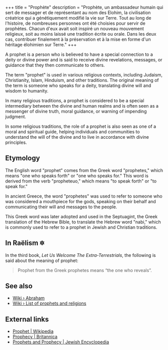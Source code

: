 +++
title = "Prophète"
description = "Prophète, un ambassadeur humain qui sert de messager et de représentant au nom des Elohim, la civilisation créatrice qui a génétiquement modifié la vie sur Terre. Tout au long de l'histoire, de nombreuses personnes ont été choisies pour servir de prophètes. Chacun d'eux avait soit inspiré un nouveau mouvement religieux, soit au moins laissé une tradition écrite ou orale. Dans les deux cas, contribuer finalement à la préservation et à la mise en forme d'un héritage élohimien sur Terre."
+++

A prophet is a person who is believed to have a special connection to a deity or divine power and is said to receive divine revelations, messages, or guidance that they then communicate to others.

The term "prophet" is used in various religious contexts, including Judaism, Christianity, Islam, Hinduism, and other traditions. The original meaning of the term is someone who speaks for a deity, translating divine will and wisdom to humanity.

In many religious traditions, a prophet is considered to be a special intermediary between the divine and human realms and is often seen as a messenger of divine truth, moral guidance, or warning of impending judgment.

In some religious traditions, the role of a prophet is also seen as one of a moral and spiritual guide, helping individuals and communities to understand the will of the divine and to live in accordance with divine principles.

## Etymology

The English word "prophet" comes from the Greek word "prophetes," which means "one who speaks forth" or "one who speaks for." This word is derived from the verb "propheteuo," which means "to speak forth" or "to speak for."

In ancient Greece, the word "prophetes" was used to refer to someone who was considered a mouthpiece for the gods, speaking on their behalf and communicating their will and messages to the people.

This Greek word was later adopted and used in the Septuagint, the Greek translation of the Hebrew Bible, to translate the Hebrew word "nabi," which is commonly used to refer to a prophet in Jewish and Christian traditions.

## In Raëlism 🔯

In the third book, _Let Us Welcome The Extra-Terrestrials_, the following is said about the meaning of prophet:

> Prophet from the Greek prophetes means “the one who reveals”.

## See also

- [Wiki › Abraham](../../wiki/abraham/)
- [Wiki › List of prophets and religions](../../wiki/list-of-prophets-and-religions/)

## External links

- [Prophet | Wikipedia](https://en.wikipedia.org/wiki/Prophet)
- [Prophecy | Britannica](https://www.britannica.com/topic/prophecy)
- [Prophets and Prophecy | Jewish Encyclopedia](https://www.jewishencyclopedia.com/articles/12389-prophets-and-prophecy)